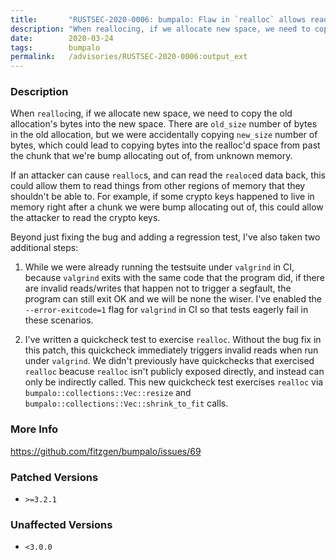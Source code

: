 ```yaml
---
title:       "RUSTSEC-2020-0006: bumpalo: Flaw in `realloc` allows reading unknown memory"
description: "When reallocing, if we allocate new space, we need to copy the old allocations bytes into the new space. There are oldsize number of bytes in the old allocation, but we were accidentally copying newsize number of bytes, which could lead to copying bytes into the reallocd space from past the chunk that were bump allocating out of, from unknown memory. If an attacker can cause reallocs, and can read the realoced data back, this could allow them to read things from other regions of memory that they shouldnt be able to. For example, if some crypto keys happened to live in memory right after a chunk we were bump allocating out of, this could allow the attacker to read the crypto keys. Beyond just fixing the bug and adding a regression test, Ive also taken two additional steps 1. While we were already running the testsuite under valgrind in CI, because  valgrind exits with the same code that the program did, if there are  invalid readswrites that happen not to trigger a segfault, the program can  still exit OK and we will be none the wiser. Ive enabled the  errorexitcode1 flag for valgrind in CI so that tests eagerly fail  in these scenarios. 2. Ive written a quickcheck test to exercise realloc. Without the bug fix  in this patch, this quickcheck immediately triggers invalid reads when run  under valgrind. We didnt previously have quickchecks that exercised  realloc beacuse realloc isnt publicly exposed directly, and instead  can only be indirectly called. This new quickcheck test exercises realloc  via bumpalocollectionsVecresize and  bumpalocollectionsVecshrinktofit calls."
date:        2020-03-24
tags:        bumpalo
permalink:   /advisories/RUSTSEC-2020-0006:output_ext
---
```


### Description

When `realloc`ing, if we allocate new space, we need to copy the old
allocation's bytes into the new space. There are `old_size` number of bytes in
the old allocation, but we were accidentally copying `new_size` number of bytes,
which could lead to copying bytes into the realloc'd space from past the chunk
that we're bump allocating out of, from unknown memory.

If an attacker can cause `realloc`s, and can read the `realoc`ed data back,
this could allow them to read things from other regions of memory that they
shouldn't be able to. For example, if some crypto keys happened to live in
memory right after a chunk we were bump allocating out of, this could allow
the attacker to read the crypto keys.

Beyond just fixing the bug and adding a regression test, I've also taken two
additional steps:

1. While we were already running the testsuite under `valgrind` in CI, because
   `valgrind` exits with the same code that the program did, if there are
   invalid reads/writes that happen not to trigger a segfault, the program can
   still exit OK and we will be none the wiser. I've enabled the
   `--error-exitcode=1` flag for `valgrind` in CI so that tests eagerly fail
   in these scenarios.

2. I've written a quickcheck test to exercise `realloc`. Without the bug fix
   in this patch, this quickcheck immediately triggers invalid reads when run
   under `valgrind`. We didn't previously have quickchecks that exercised
   `realloc` beacuse `realloc` isn't publicly exposed directly, and instead
   can only be indirectly called. This new quickcheck test exercises `realloc`
   via `bumpalo::collections::Vec::resize` and
   `bumpalo::collections::Vec::shrink_to_fit` calls.

### More Info

<https://github.com/fitzgen/bumpalo/issues/69>

### Patched Versions

- `>=3.2.1`



### Unaffected Versions

- `<3.0.0`
